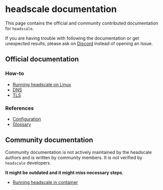 # headscale documentation

This page contains the official and community contributed documentation for `headscale`.

If you are having trouble with following the documentation or get unexpected results,
please ask on [Discord](https://discord.gg/XcQxk2VHjx) instead of opening an Issue.

## Official documentation

### How-to

- [Running headscale on Linux](running-headscale-linux.md)
- [DNS](DNS.md)
- [TLS](TLS.md)

### References

- [Configuration](Configuration.md)
- [Glossary](Glossary.md)

## Community documentation

Community documentation is not actively maintained by the headscale authors and is
written by community members. It is _not_ verified by `headscale` developers.

**It might be outdated and it might miss necessary steps**.

- [Running headscale in container](running-headscale-container.md)

